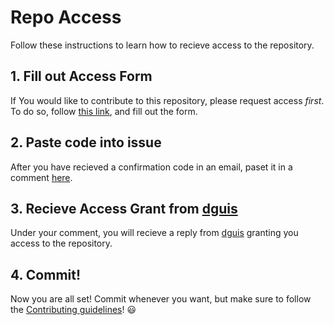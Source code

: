 # Repo Access
Follow these instructions to learn how to recieve access to the repository.
## 1. Fill out Access Form
If You would like to contribute to this repository, please request access <em>first</em>. To do so, follow <a href="https://goo.gl/forms/0iLy6jpRmY8qA80y1">this link</a>, and fill out the form.

## 2. Paste code into issue
After you have recieved a confirmation code in an email, paset it in a comment <a href="https://github.com/dguis/Tick-Travel/issues/1">here</a>.

## 3. Recieve Access Grant from <a href="https://github.com/dguis/">dguis</a>
Under your comment, you will recieve a reply from <a href="https://github.com/dguis/">dguis</a> granting you access to the repository.

## 4. Commit!
Now you are all set! Commit whenever you want, but make sure to follow the <a href="https://github.com/dguis/Tick-Travel/blob/master/CONTRIBUTING.md">Contributing guidelines</a>! :smiley:
